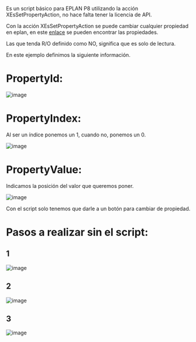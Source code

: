 Es un script básico para EPLAN P8 utilizando la acción XEsSetPropertyAction, no hace falta tener la licencia de API.

Con la acción XEsSetPropertyAction se puede cambiar cualquier propiedad en eplan, en este [enlace](https://www.eplan.help/es-ES/Infoportal/Content/Plattform/2.9/EPLAN_Help.htm#htm/properties_o_main.htm) se pueden encontrar las propiedades.

Las que tenda R/O definido como NO, significa que es solo de lectura.

En este ejemplo definimos la siguiente información.

# PropertyId:

![image](https://github.com/covagashi/CambiarLogicaPuntoConexion/assets/12519268/2336a4fe-49a7-4cad-995c-beaaa8b7cedf)

# PropertyIndex:
Al ser un índice ponemos un 1, cuando no, ponemos un 0.

![image](https://github.com/covagashi/CambiarLogicaPuntoConexion/assets/12519268/29713177-aa6a-44cb-b24d-c58af5cb88ff)

# PropertyValue:
Indicamos la posición del valor que queremos poner.

![image](https://github.com/covagashi/CambiarLogicaPuntoConexion/assets/12519268/99df87af-df3a-46fa-9adc-c06802861665)


Con el script solo tenemos que darle a un botón para cambiar de propiedad.

# Pasos a realizar sin el script:

## 1

![image](https://github.com/covagashi/CambiarLogicaPuntoConexion/assets/12519268/728d4c5f-d774-4981-805e-cb31e6b848f2)

## 2

![image](https://github.com/covagashi/CambiarLogicaPuntoConexion/assets/12519268/4e1b2e1a-cf03-4b58-a53d-69588bf658d2)

## 3

![image](https://github.com/covagashi/CambiarLogicaPuntoConexion/assets/12519268/d667b17a-44be-4fc5-9656-79e4df72a846)





